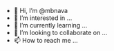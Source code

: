 - 👋 Hi, I’m @mbnava
- 👀 I’m interested in ...
- 🌱 I’m currently learning ...
- 💞️ I’m looking to collaborate on ...
- 📫 How to reach me ...

<!---
mbnava/mbnava is a ✨ special ✨ repository because its `README.md` (this file) appears on your GitHub profile.
You can click the Preview link to take a look at your changes.
--->
